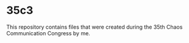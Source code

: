 # 35c3
This repository contains files that were created during the 35th Chaos Communication Congress by me.
